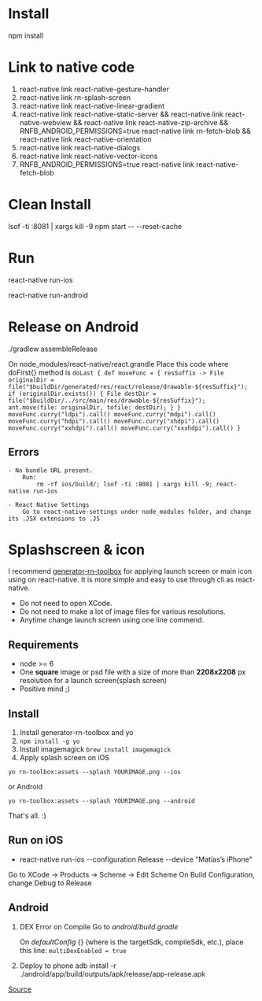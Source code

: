 # Install
npm install

# Link to native code
1. react-native link react-native-gesture-handler
2. react-native link rn-splash-screen
3. react-native link react-native-linear-gradient
4. react-native link react-native-static-server && react-native link react-native-webview && react-native link react-native-zip-archive && RNFB_ANDROID_PERMISSIONS=true react-native link rn-fetch-blob && react-native link react-native-orientation
5. react-native link react-native-dialogs
6. react-native link react-native-vector-icons
7. RNFB_ANDROID_PERMISSIONS=true react-native link react-native-fetch-blob

# Clean Install
lsof -ti :8081 | xargs kill -9
npm start -- --reset-cache


# Run
react-native run-ios

react-native run-android

# Release on Android

./gradlew assembleRelease

On node_modules/react-native/react.grandle
Place this code where doFirst{} method is
		`
		doLast {
            def moveFunc = { resSuffix ->
                File originalDir = file("$buildDir/generated/res/react/release/drawable-${resSuffix}");
                if (originalDir.exists()) {
                    File destDir = file("$buildDir/../src/main/res/drawable-${resSuffix}");
                    ant.move(file: originalDir, tofile: destDir);
                }
            }
            moveFunc.curry("ldpi").call()
            moveFunc.curry("mdpi").call()
            moveFunc.curry("hdpi").call()
            moveFunc.curry("xhdpi").call()
            moveFunc.curry("xxhdpi").call()
            moveFunc.curry("xxxhdpi").call()
        }
        `



## Errors

	- No bundle URL present.
		Run: 
			rm -rf ios/build/; lsof -ti :8081 | xargs kill -9; react-native run-ios

	- React Native Settings
		Go to react-native-settings under node_modules folder, and change its .JSX extensions to .JS




# Splashscreen & icon
I recommend [generator-rn-toolbox](https://github.com/bamlab/generator-rn-toolbox) for applying launch screen or main icon using on react-native. It is more simple and easy to use through cli as react-native.

 - Do not need to open XCode.
 - Do not need to make a lot of image files for various resolutions.
 - Anytime change launch screen using one line commend. 


## Requirements

 - node >= 6
 - One **square** image or psd file with a size of more than **2208x2208** px resolution for a launch screen(splash screen)
 - Positive mind ;)

## Install
 1. Install generator-rn-toolbox and yo
 2. `npm install -g yo `
 3. Install imagemagick
`brew install imagemagick`
 4. Apply splash screen on iOS

 ```yo rn-toolbox:assets --splash YOURIMAGE.png --ios```

 or Android

 ```yo rn-toolbox:assets --splash YOURIMAGE.png --android```


That's all. :) 


## Run on iOS
- react-native run-ios --configuration Release --device "Matías’s iPhone"

Go to XCode -> Products -> Scheme -> Edit Scheme 
On Build Configuration, change Debug to Release


## Android

1. DEX Error on Compile 
	Go to *android/build.gradle*
	
	On *defaultConfig* {} (where is the targetSdk, compileSdk, etc.),
	 place this line:
	 `multiDexEnabled = true`

2. Deploy to phone
	adb install -r ./android/app/build/outputs/apk/release/app-release.apk

[Source][1]


  [1]: https://github.com/bamlab/generator-rn-toolbox/blob/master/generators/assets/README.md
